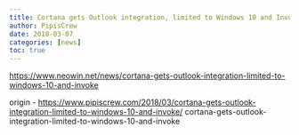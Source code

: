 ```yaml
---
title: Cortana gets Outlook integration, limited to Windows 10 and Invoke
author: PipisCrew
date: 2018-03-07
categories: [news]
toc: true
---
```


https://www.neowin.net/news/cortana-gets-outlook-integration-limited-to-windows-10-and-invoke

origin - https://www.pipiscrew.com/2018/03/cortana-gets-outlook-integration-limited-to-windows-10-and-invoke/ cortana-gets-outlook-integration-limited-to-windows-10-and-invoke